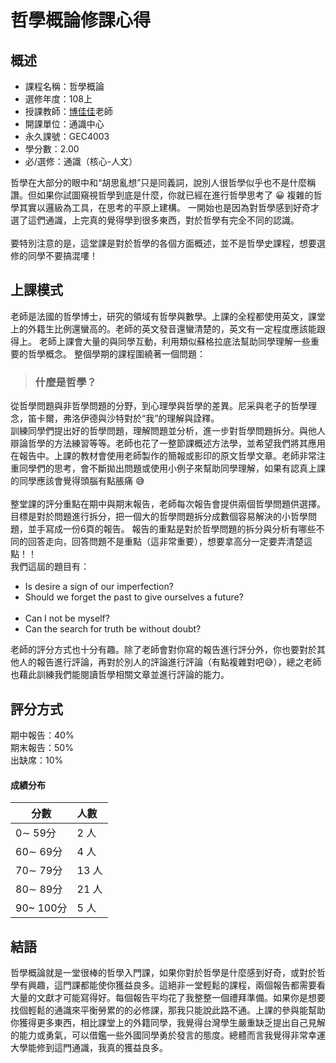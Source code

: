 
# 哲學概論修課心得
## 概述
- 課程名稱：哲學概論
- 選修年度：108上
- 授課教師：[博佳佳](https://cge.nctu.edu.tw/tw/teacher/show.php?num=67)老師
- 開課單位：通識中心  
- 永久課號：GEC4003
- 學分數：2.00
- 必/選修：通識（核心-人文）

哲學在大部分的眼中和“胡思亂想”只是同義詞，說別人很哲學似乎也不是什麼稱讚。但如果你試圖窺視哲學到底是什麼，你就已經在進行哲學思考了 😀 複雜的哲學其實以邏級為工具，在思考的平原上建構。
一開始也是因為對哲學感到好奇才選了這們通識，上完真的覺得學到很多東西，對於哲學有完全不同的認識。<br/><br/>
要特別注意的是，這堂課是對於哲學的各個方面概述，並不是哲學史課程，想要選修的同學不要搞混嘍！

## 上課模式
老師是法國的哲學博士，研究的領域有哲學與數學。上課的全程都使用英文，課堂上的外籍生比例還蠻高的。老師的英文發音還蠻清楚的，英文有一定程度應該能跟得上。
老師上課會大量的與同學互動，利用類似蘇格拉底法幫助同學理解一些重要的哲學概念。
整個學期的課程圍繞著一個問題：
> ### 什麼是哲學？

從哲學問題與非哲學問題的分野，到心理學與哲學的差異。尼采與老子的哲學理念，笛卡爾，弗洛伊德與沙特對於“我”的理解與詮釋。<br/>
訓練同學們提出好的哲學問題，理解問題並分析，進一步對哲學問題拆分。與他人辯論哲學的方法練習等等。老師也花了一整節課概述方法學，並希望我們將其應用在報告中。上課的教材會使用老師製作的簡報或影印的原文哲學文章。老師非常注重同學們的思考，會不斷拋出問題或使用小例子來幫助同學理解，如果有認真上課的同學應該會覺得頭腦有點脹痛 😅<br/><br/>
整堂課的評分重點在期中與期末報告，老師每次報告會提供兩個哲學問題供選擇。目標是對於問題進行拆分，把一個大的哲學問題拆分成數個容易解決的小哲學問題，並手寫成一份6頁的報告。
報告的重點是對於哲學問題的拆分與分析有哪些不同的回答走向，回答問題不是重點（這非常重要），想要拿高分一定要弄清楚這點！！<br/>
我們這屆的題目有：
- Is desire a sign of our imperfection?
- Should we forget the past to give ourselves a future?
<br/><br/>
- Can I not be myself?
- Can the search for truth be without doubt?


老師的評分方式也十分有趣。除了老師會對你寫的報告進行評分外，你也要對於其他人的報告進行評論，再對於別人的評論進行評論（有點複雜對吧😅），總之老師也藉此訓練我們能閱讀哲學相關文章並進行評論的能力。

## 評分方式
期中報告：40% <br/>
期末報告：50% <br/>
出缺席：10% <br/>
#### 成績分布
   分數 | 人數
--------|:-----
0∼ 59分| 2 人
60∼ 69分| 4 人
70∼ 79分| 13 人
80∼ 89分| 21 人
90~ 100分| 5 人

## 結語
哲學概論就是一堂很棒的哲學入門課，如果你對於哲學是什麼感到好奇，或對於哲學有興趣，這門課都能使你獲益良多。這絕非一堂輕鬆的課程，兩個報告都需要看大量的文獻才可能寫得好。每個報告平均花了我整整一個禮拜準備。如果你是想要找個輕鬆的通識來平衡勞累的的必修課，那我只能說此路不通。上課的參與能幫助你獲得更多東西，相比課堂上的外籍同學，我覺得台灣學生嚴重缺乏提出自己見解的能力或勇氣，可以借鑑一些外國同學勇於發言的態度。總體而言我覺得非常幸運大學能修到這門通識，我真的獲益良多。
